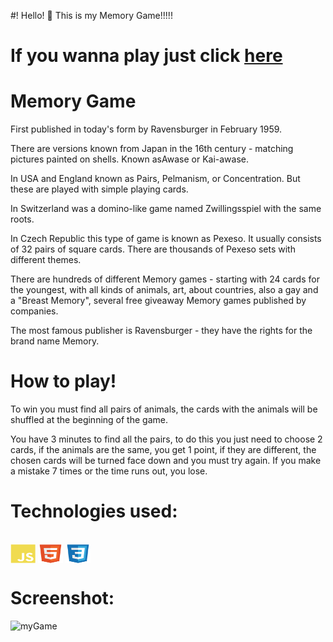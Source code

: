 #! Hello! 👋 This is my Memory Game!!!!!

# If you wanna play just click [here](https://alancsdev.github.io/Memory-Game/)

# Memory Game

First published in today's form by Ravensburger in February 1959.

There are versions known from Japan in the 16th century - matching pictures painted on shells. Known asAwase or Kai-awase.

In USA and England known as Pairs, Pelmanism, or Concentration. But these are played with simple playing cards.

In Switzerland was a domino-like game named Zwillingsspiel with the same roots.

In Czech Republic this type of game is known as Pexeso. It usually consists of 32 pairs of square cards. There are thousands of Pexeso sets with different themes.

There are hundreds of different Memory games - starting with 24 cards for the youngest, with all kinds of animals, art, about countries, also a gay and a "Breast Memory", several free giveaway Memory games published by companies.

The most famous publisher is Ravensburger - they have the rights for the brand name Memory.

# How to play!

To win you must find all pairs of animals, the cards with the animals will be shuffled at the beginning of the game.

You have 3 minutes to find all the pairs, to do this you just need to choose 2 cards, if the animals are the same, you get 1 point, if they are different, the chosen cards will be turned face down and you must try again.
If you make a mistake 7 times or the time runs out, you lose.

# Technologies used:

<div style="display: inline_block"><br>
  <img align="center" alt="Alan-Js" height="30" width="40" src="https://raw.githubusercontent.com/devicons/devicon/master/icons/javascript/javascript-plain.svg">
  <img align="center" alt="Alan-HTML" height="30" width="40" src="https://raw.githubusercontent.com/devicons/devicon/master/icons/html5/html5-original.svg">
  <img align="center" alt="Alan-CSS" height="30" width="40" src="https://raw.githubusercontent.com/devicons/devicon/master/icons/css3/css3-original.svg">
</div>

# Screenshot:

![myGame](https://i.ibb.co/LSGGSHW/image.png)
